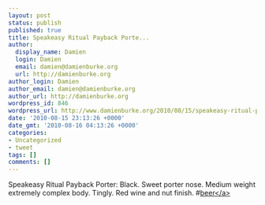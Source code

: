 ```yaml
---
layout: post
status: publish
published: true
title: Speakeasy Ritual Payback Porte...
author:
  display_name: Damien
  login: Damien
  email: damien@damienburke.org
  url: http://damienburke.org
author_login: Damien
author_email: damien@damienburke.org
author_url: http://damienburke.org
wordpress_id: 846
wordpress_url: http://www.damienburke.org/2010/08/15/speakeasy-ritual-payback-porte/
date: '2010-08-15 23:13:26 +0000'
date_gmt: '2010-08-16 04:13:26 +0000'
categories:
- Uncategorized
- tweet
tags: []
comments: []
---
```

<p>Speakeasy Ritual Payback Porter: Black. Sweet porter nose. Medium weight extremely complex body. Tingly. Red wine and nut finish. #<a href="http:&#47;&#47;search.twitter.com&#47;search?q=%23beer" class="aktt_hashtag">beer<&#47;a></p>
